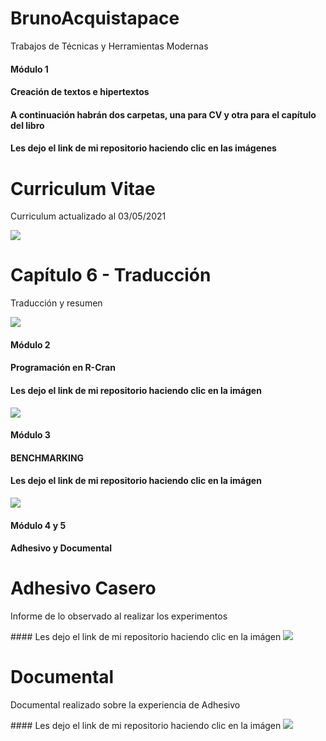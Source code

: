 # BrunoAcquistapace

Trabajos de Técnicas y Herramientas Modernas

#### Módulo 1 <br>
#### Creación de textos e hipertextos  <br>
#### A continuación habrán dos carpetas, una para CV y otra para el capítulo del libro 
#### Les dejo el link de mi repositorio haciendo clic en las imágenes

# Curriculum Vitae
<p> Curriculum actualizado al 03/05/2021 </p>
<a href="https://github.com/brunoacq1999/BrunoAcquistapace/tree/main/CV-Bruno">
<img src="https://user-images.githubusercontent.com/86500356/123496610-5424b280-d5ff-11eb-8e47-24e43b834ee5.png">  
</a> 
 
# Capítulo 6 - Traducción
<p> Traducción y resumen </p>
<a href="https://github.com/brunoacq1999/BrunoAcquistapace/tree/main/Capitulo%206-Traducci%C3%B3n">
<img src="https://user-images.githubusercontent.com/86500356/123496403-4589cb80-d5fe-11eb-96f6-4424f470e511.png">  
</a> 


#### Módulo 2 <br>
#### Programación en R-Cran  <br>
#### Les dejo el link de mi repositorio haciendo clic en la imágen
<a href="https://github.com/brunoacq1999/BrunoAcquistapace/tree/main/Modulo%20de%20Programaci%C3%B3n%20R-cran">
<img src="https://user-images.githubusercontent.com/86500356/130140699-890a74fd-a6f7-458f-8a95-dac131a26daf.png">
</a> 

#### Módulo 3 <br>
#### BENCHMARKING  <br>
#### Les dejo el link de mi repositorio haciendo clic en la imágen
<a href="https://github.com/brunoacq1999/BrunoAcquistapace/blob/main/BenchMarking_Bodega_Piedra_Negra_FINAL.pdf">
<img src="https://user-images.githubusercontent.com/86500356/130135899-98a0a993-96fa-41b4-b23a-ef71405fc392.png">
</a> 


#### Módulo 4 y 5 <br>
#### Adhesivo y Documental  <br>


# Adhesivo Casero
<p> Informe de lo observado al realizar los experimentos </p>
#### Les dejo el link de mi repositorio haciendo clic en la imágen
<a href="https://github.com/brunoacq1999/BrunoAcquistapace/blob/main/Informe_Adhesivos%20(1).pdf">
<img src="https://user-images.githubusercontent.com/86500356/130138145-957aa32f-cf90-40bc-a7ea-5d84bfa23fbb.png"> 
</a> 

# Documental
<p>Documental realizado sobre la experiencia de Adhesivo </p>
#### Les dejo el link de mi repositorio haciendo clic en la imágen
<a href="https://github.com/brunoacq1999/BrunoAcquistapace/blob/main/Link%20de%20video%20en%20mp4%20en%20drive.docx">
 
<img src="https://user-images.githubusercontent.com/86500356/130140830-931d36c2-f958-486c-9872-b36e9f28572b.png">
</a> 
